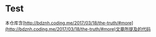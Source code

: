 # Test

本仓库含[http://bdznh.coding.me/2017/03/18/the-truth/#more](http://bdznh.coding.me/2017/03/18/the-truth/#more)文章所提及的代码
